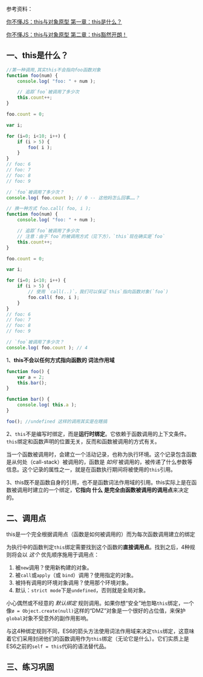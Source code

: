参考资料：

[你不懂JS：this与对象原型 第一章：this是什么？](https://www.jianshu.com/p/11d84af237c0)

[你不懂JS：this与对象原型 第二章：this豁然开朗！](https://www.jianshu.com/p/fcbc21a2c507)

## 一、this是什么？

```jsx
//第一种调用,其实this不会指向foo函数对象
function foo(num) {
    console.log( "foo: " + num );

    // 追踪`foo`被调用了多少次
    this.count++;
}

foo.count = 0;

var i;

for (i=0; i<10; i++) {
    if (i > 5) {
        foo( i );
    }
}
// foo: 6
// foo: 7
// foo: 8
// foo: 9

// `foo`被调用了多少次？
console.log( foo.count ); // 0 -- 这他妈怎么回事……？

// 换一种方式 foo.call( foo, i );
function foo(num) {
    console.log( "foo: " + num );

    // 追踪`foo`被调用了多少次
    // 注意：由于`foo`的被调用方式（见下方），`this`现在确实是`foo`
    this.count++;
}

foo.count = 0;

var i;

for (i=0; i<10; i++) {
    if (i > 5) {
        // 使用 `call(..)`，我们可以保证`this`指向函数对象(`foo`)
        foo.call( foo, i );
    }
}
// foo: 6
// foo: 7
// foo: 8
// foo: 9

// `foo`被调用了多少次？
console.log( foo.count ); // 4
```

1、**this不会以任何方式指向函数的 词法作用域**

```jsx
function foo() {
    var a = 2;
    this.bar();
}

function bar() {
    console.log( this.a );
}

foo(); //undefined 这样的调用其实是在瞎搞
```

2、`this`不是编写时绑定，而是**运行时绑定**。它依赖于函数调用的上下文条件。`this`绑定和函数声明的位置无关，反而和函数被调用的方式有关。

当一个函数被调用时，会建立一个活动记录，也称为执行环境。这个记录包含函数是从何处（call-stack）被调用的，函数是 *如何* 被调用的，被传递了什么参数等信息。这个记录的属性之一，就是在函数执行期间将被使用的`this`引用。

3、this既不是函数自身的引用，也不是函数词法作用域的引用。this实际上是在函数被调用时建立的一个绑定，**它指向 什么 是完全由函数被调用的调用点**来决定的。

## 二、调用点

this是一个完全根据调用点（函数是如何被调用的）而为每次函数调用建立的绑定

为执行中的函数判定`this`绑定需要找到这个函数的**直接调用点**。找到之后，4种规则将会以 *这个* 优先顺序施用于调用点：

1. 被`new`调用？使用新构建的对象。
2. 被`call`或`apply`（或 `bind`）调用？使用指定的对象。
3. 被持有调用的环境对象调用？使用那个环境对象。
4. 默认：`strict mode`下是`undefined`，否则就是全局对象。

小心偶然或不经意的 *默认绑定* 规则调用。如果你想“安全”地忽略`this`绑定，一个像`ø = Object.create(null)`这样的“DMZ”对象是一个很好的占位值，来保护`global`对象不受意外的副作用影响。

与这4种绑定规则不同，ES6的箭头方法使用词法作用域来决定`this`绑定，这意味着它们采用封闭他们的函数调用作为`this`绑定（无论它是什么）。它们实质上是ES6之前的`self = this`代码的语法替代品。

## 三、练习巩固